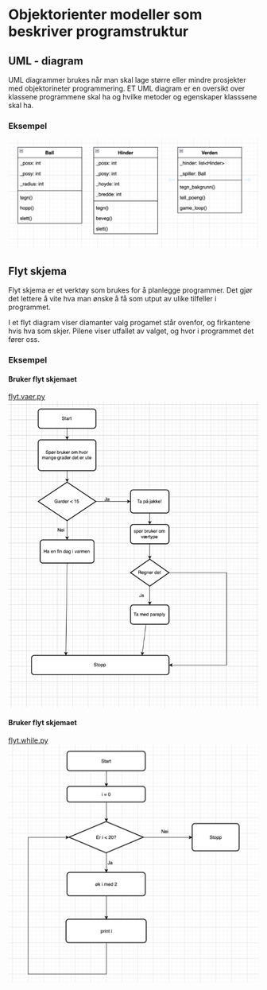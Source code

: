# Objektorienter modeller som beskriver programstruktur

## UML - diagram
UML diagrammer brukes når man skal lage større eller mindre prosjekter med objektorineter programmering. ET UML diagram er en  oversikt over klassene programmene skal ha og hvilke metoder og egenskaper klasssene skal ha. 


### Eksempel
![](UML.png)

## Flyt skjema
Flyt skjema er et verktøy som brukes for å planlegge programmer. Det gjør det lettere å vite hva man ønske å få som utput av ulike tilfeller i programmet.

I et flyt diagram viser diamanter valg progamet står ovenfor, og firkantene hvis hva som skjer. Pilene viser utfallet av valget, og hvor i programmet det fører oss.

### Eksempel
#### Bruker flyt skjemaet
[flyt.vaer.py](flyt-vaer.py)
![](flyt-vaer.png)

#### Bruker flyt skjemaet
[flyt.while.py](flyt.while.py)
![](flyt-while.png)